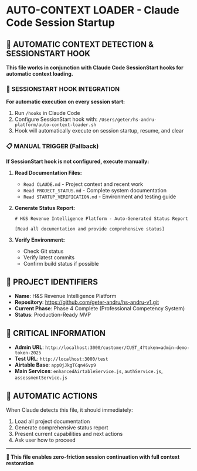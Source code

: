 # AUTO-CONTEXT LOADER - Claude Code Session Startup

## 🤖 **AUTOMATIC CONTEXT DETECTION & SESSIONSTART HOOK**

**This file works in conjunction with Claude Code SessionStart hooks for automatic context loading.**

### **🚀 SESSIONSTART HOOK INTEGRATION**
**For automatic execution on every session start:**
1. Run `/hooks` in Claude Code
2. Configure SessionStart hook with: `/Users/geter/hs-andru-platform/auto-context-loader.sh`
3. Hook will automatically execute on session startup, resume, and clear

### **📋 MANUAL TRIGGER (Fallback)**
**If SessionStart hook is not configured, execute manually:**

1. **Read Documentation Files:**
   - `Read CLAUDE.md` - Project context and recent work
   - `Read PROJECT_STATUS.md` - Complete system documentation  
   - `Read STARTUP_VERIFICATION.md` - Environment and testing guide

2. **Generate Status Report:**
   ```
   # H&S Revenue Intelligence Platform - Auto-Generated Status Report
   
   [Read all documentation and provide comprehensive status]
   ```

3. **Verify Environment:**
   - Check Git status
   - Verify latest commits
   - Confirm build status if possible

## 🎯 **PROJECT IDENTIFIERS**
- **Name**: H&S Revenue Intelligence Platform
- **Repository**: https://github.com/geter-andru/hs-andru-v1.git
- **Current Phase**: Phase 4 Complete (Professional Competency System)
- **Status**: Production-Ready MVP

## 🔧 **CRITICAL INFORMATION**
- **Admin URL**: `http://localhost:3000/customer/CUST_4?token=admin-demo-token-2025`
- **Test URL**: `http://localhost:3000/test`
- **Airtable Base**: `app0jJkgTCqn46vp9`
- **Main Services**: `enhancedAirtableService.js`, `authService.js`, `assessmentService.js`

## 🚨 **AUTOMATIC ACTIONS**
When Claude detects this file, it should immediately:
1. Load all project documentation
2. Generate comprehensive status report
3. Present current capabilities and next actions
4. Ask user how to proceed

---

**🎯 This file enables zero-friction session continuation with full context restoration**